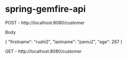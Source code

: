 # spring-gemfire-api

POST - http://localhost:8080/customer

Body 

{
"firstname": "rushi2",
"lastname": "pamu2",
"age": 267
}

GET - http://localhost:8080/customer
